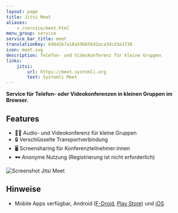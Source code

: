 ```yaml
---
layout: page
title: Jitsi Meet
aliases:
    - /service/meet.html
menu_group: service
service_bar_title: meet
translationKey: 69642b7a18a59b65642aca3dcd3e3738
icon: meet.svg
description: Telefon- und Videokonferenz für kleine Gruppen
links:
    jitsi:
        url: https://meet.systemli.org
        text: Systemli Meet
---
```

**Service für Telefon- oder Videokonferenzen in kleinen Gruppen im Browser.**

## Features

- 🤳🏻 Audio- und Videokonferenz für kleine Gruppen
- 🔒 Verschlüsselte Transportverbindung
- 🖥 Screensharing für Konferenzteilnehmer:innen
- 🕶 Anonyme Nutzung (Registrierung ist nicht erforderlich)

![Screenshot Jitsi Meet](/assets/img/jitsi-meet-systemli.jpg)

## Hinweise

- Mobile Apps verfügbar, Android ([F-Droid](https://f-droid.org/de/packages/org.jitsi.meet/), [Play Store](https://play.google.com/store/apps/details?id=org.jitsi.meet&hl=en)) und [iOS](https://itunes.apple.com/us/app/jitsi-meet/id1165103905)
